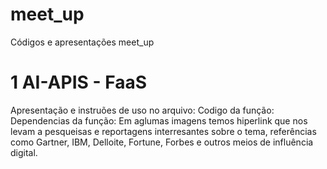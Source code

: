 # meet_up
Códigos e apresentações meet_up
# 1 AI-APIS - FaaS
Apresentação e instruões de uso no arquivo:
Codigo da função:
Dependencias da função:
Em aglumas imagens temos hiperlink que nos levam a pesqueisas e reportagens interresantes sobre o tema, referências como Gartner, IBM, Delloite, Fortune, Forbes e outros meios de influência digital. 
